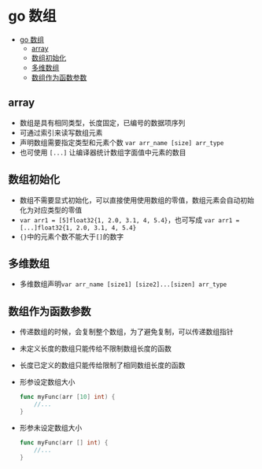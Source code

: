 # go 数组

- [go 数组](#go-%e6%95%b0%e7%bb%84)
  - [array](#array)
  - [数组初始化](#%e6%95%b0%e7%bb%84%e5%88%9d%e5%a7%8b%e5%8c%96)
  - [多维数组](#%e5%a4%9a%e7%bb%b4%e6%95%b0%e7%bb%84)
  - [数组作为函数参数](#%e6%95%b0%e7%bb%84%e4%bd%9c%e4%b8%ba%e5%87%bd%e6%95%b0%e5%8f%82%e6%95%b0)

## array

- 数组是具有相同类型，长度固定，已编号的数据项序列
- 可通过索引来读写数组元素
- 声明数组需要指定类型和元素个数 `var arr_name [size] arr_type`
- 也可使用 `[...]` 让编译器统计数组字面值中元素的数目

## 数组初始化

- 数组不需要显式初始化，可以直接使用使用数组的零值，数组元素会自动初始化为对应类型的零值
- `var arr1 = [5]float32{1, 2.0, 3.1, 4, 5.4}`，也可写成 `var arr1 = [...]float32{1, 2.0, 3.1, 4, 5.4}`
- `{}`中的元素个数不能大于`[]`的数字

## 多维数组

- 多维数组声明`var arr_name [size1] [size2]...[sizen] arr_type`

## 数组作为函数参数

- 传递数组的时候，会复制整个数组，为了避免复制，可以传递数组指针
- 未定义长度的数组只能传给不限制数组长度的函数
- 长度已定义的数组只能传给限制了相同数组长度的函数
- 形参设定数组大小

  ```go
  func myFunc(arr [10] int) {
      //...
  }
  ```

- 形参未设定数组大小

  ```go
  func myFunc(arr [] int) {
      //...
  }
  ```
